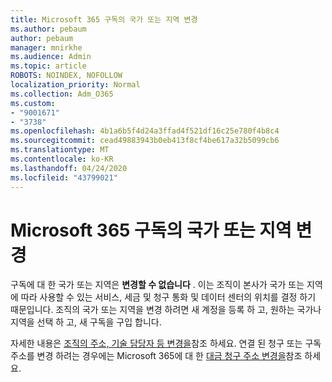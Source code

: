 ```yaml
---
title: Microsoft 365 구독의 국가 또는 지역 변경
ms.author: pebaum
author: pebaum
manager: mnirkhe
ms.audience: Admin
ms.topic: article
ROBOTS: NOINDEX, NOFOLLOW
localization_priority: Normal
ms.collection: Adm_O365
ms.custom:
- "9001671"
- "3738"
ms.openlocfilehash: 4b1a6b5f4d24a3ffad4f521df16c25e780f4b8c4
ms.sourcegitcommit: cead49883943b0eb413f8cf4be617a32b5099cb6
ms.translationtype: MT
ms.contentlocale: ko-KR
ms.lasthandoff: 04/24/2020
ms.locfileid: "43799021"
---
```

# <a name="change-the-country-or-region-for-your-microsoft-365-subscription"></a>Microsoft 365 구독의 국가 또는 지역 변경

구독에 대 한 국가 또는 지역은 **변경할 수 없습니다** . 이는 조직이 본사가 국가 또는 지역에 따라 사용할 수 있는 서비스, 세금 및 청구 통화 및 데이터 센터의 위치를 결정 하기 때문입니다. 조직의 국가 또는 지역을 변경 하려면 새 계정을 등록 하 고, 원하는 국가나 지역을 선택 하 고, 새 구독을 구입 합니다.

자세한 내용은 [조직의 주소, 기술 담당자 등 변경을](https://docs.microsoft.com/microsoft-365/admin/manage/change-address-contact-and-more?view=o365-worldwide)참조 하세요. 연결 된 청구 또는 구독 주소를 변경 하려는 경우에는 Microsoft 365에 대 한 [대금 청구 주소 변경을](https://docs.microsoft.com/microsoft-365/commerce/billing-and-payments/change-your-billing-addresses?view=o365-worldwide)참조 하세요. 
